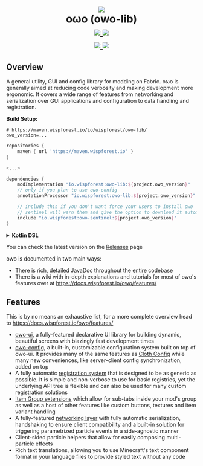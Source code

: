 <h1 align="center">
    <img src="https://i.imgur.com/VXjFso4.png">
    <br>
    oωo (owo-lib)
    <br>
    <a href="https://www.curseforge.com/minecraft/mc-mods/owo-lib">
        <img src="https://img.shields.io/badge/-CurseForge-gray?style=for-the-badge&logo=curseforge&labelColor=orange">
    </a>
    <a href="https://modrinth.com/mod/owo-lib">
        <img src="https://img.shields.io/badge/-modrinth-gray?style=for-the-badge&labelColor=green&labelWidth=15&logo=appveyor&logoColor=white">
    </a>
    <br>
    <a href="https://github.com/wisp-forest/owo-lib/releases">
        <img src="https://img.shields.io/github/v/release/glisco03/owo-lib?logo=github&style=for-the-badge">
    </a>
    <a href="https://discord.gg/xrwHKktV2d">
        <img src="https://img.shields.io/discord/825828008644313089?label=wisp%20forest&logo=discord&logoColor=white&style=for-the-badge">
    </a>
</h1>
    
## Overview

A general utility, GUI and config library for modding on Fabric. oωo is generally aimed at reducing code verbosity and making development more ergonomic. It covers a wide range of features from networking and serialization over GUI applications and configuration to data handling and registration.

**Build Setup:**

```properties
# https://maven.wispforest.io/io/wispforest/owo-lib/
owo_version=...
```

```groovy
repositories {
    maven { url 'https://maven.wispforest.io' }
}

<...>

dependencies {
    modImplementation "io.wispforest:owo-lib:${project.owo_version}"
    // only if you plan to use owo-config
    annotationProcessor "io.wispforest:owo-lib:${project.owo_version}"

    // include this if you don't want force your users to install owo
    // sentinel will warn them and give the option to download it automatically
    include "io.wispforest:owo-sentinel:${project.owo_version}"
}
```

<details>
<summary><strong>Kotlin DSL</strong></summary>
    
```kotlin
repositories {
    maven("https://maven.wispforest.io")
}
    
dependencies {
    modImplementation("io.wispforest:owo-lib:${properties["owo_version"]}")
    // only if you plan to use owo-config
    annotationProcessor("io.wispforest:owo-lib:${properties["owo_version"]}")
    
    // include this if you don't want force your users to install owo
    // sentinel will warn them and give the option to download it automatically
    include("io.wispforest:owo-sentinel:${properties["owo_version"]}")
} 
```
    
</details>

You can check the latest version on the [Releases](https://github.com/wisp-forest/owo-lib/releases) page

owo is documented in two main ways:

-   There is rich, detailed JavaDoc throughout the entire codebase
-   There is a wiki with in-depth explanations and tutorials for most of owo's features over at https://docs.wispforest.io/owo/features/

## Features

This is by no means an exhaustive list, for a more complete overview head to https://docs.wispforest.io/owo/features/

-   [owo-ui](https://docs.wispforest.io/owo/ui/), a fully-featured declarative UI library for building dynamic, beautiful screens with blazingly fast development times
-   [owo-config](https://docs.wispforest.io/owo/config/), a built-in, customizable configuration system built on top of owo-ui. It provides many of the same features as [Cloth Config](https://modrinth.com/mod/cloth-config) while many new conveniences, like server-client config synchronization, added on top
-   A fully automatic [registration system](https://docs.wispforest.io/owo/registration/) that is designed to be as generic as possible. It is simple and non-verbose to use for basic registries, yet the underlying API tree is flexible and can also be used for many custom registration solutions
-   [Item Group extensions](https://docs.wispforest.io/owo/item-groups/) which allow for sub-tabs inside your mod's group as well as a host of other features like custom buttons, textures and item variant handling
-   A fully-featured [networking layer](https://docs.wispforest.io/owo/networking/) with fully automatic serialization, handshaking to ensure client compatibility and a built-in solution for triggering parametrized particle events in a side-agnostic manner
-   Client-sided particle helpers that allow for easily composing multi-particle effects
-   Rich text translations, allowing you to use Minecraft's text component format in your language files to provide styled text without any code
